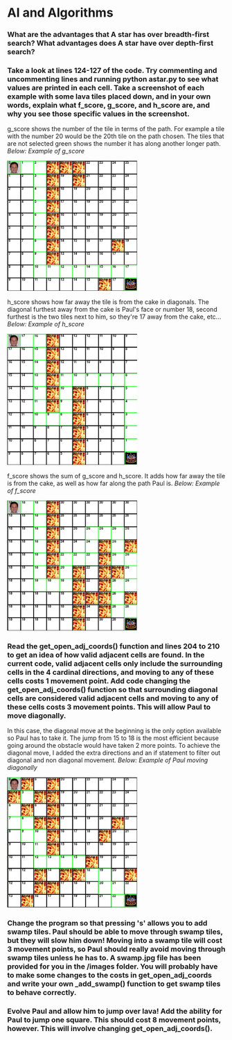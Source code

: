 # AI and Algorithms

### What are the advantages that A star has over breadth-first search? What advantages does A star have over depth-first search?

### Take a look at lines 124-127 of the code. Try commenting and uncommenting lines and running python astar.py to see what values are printed in each cell. Take a screenshot of each example with some lava tiles placed down, and in your own words, explain what f_score, g_score, and h_score are, and why you see those specific values in the screenshot.

g_score shows the number of the tile in terms of the path. For example a tile with the number 20 would be the 20th tile on the path chosen. The tiles that are not selected green shows the number it has along another longer path.
*Below: Example of g_score*

<img src="https://raw.githubusercontent.com/Elepert/ToolBox-AI/master/images/g_cost.png" alt="" width="300" />

h_score shows how far away the tile is from the cake in diagonals. The diagonal furthest away from the cake is Paul's face or number 18, second furthest is the two tiles next to him, so they're 17 away from the cake, etc...
*Below: Example of h_score*

<img src="https://raw.githubusercontent.com/Elepert/ToolBox-AI/master/images/h_cost.png" alt="" width="300"/>

f_score shows the sum of g_score and h_score. It adds how far away the tile is from the cake, as well as how far along the path Paul is.
*Below: Example of f_score*

<img src="https://raw.githubusercontent.com/Elepert/ToolBox-AI/master/images/f_cost.png" alt="" width="300"/>

### Read the get_open_adj_coords() function and lines 204 to 210 to get an idea of how valid adjacent cells are found. In the current code, valid adjacent cells only include the surrounding cells in the 4 cardinal directions, and moving to any of these cells costs 1 movement point. Add code changing the get_open_adj_coords() function so that surrounding diagonal cells are considered valid adjacent cells and moving to any of these cells costs 3 movement points. This will allow Paul to move diagonally.

In this case, the diagonal move at the beginning is the only option available so Paul has to take it. The jump from 15 to 18 is the most efficient because going around the obstacle would have taken 2 more points. To achieve the diagonal move, I added the extra directions and an if statement to filter out diagonal and non diagonal movement.
*Below: Example of Paul moving diagonally*

<img src="https://raw.githubusercontent.com/Elepert/ToolBox-AI/master/images/diagonal.png" alt="" width="300"/>


### Change the program so that pressing 's' allows you to add swamp tiles. Paul should be able to move through swamp tiles, but they will slow him down! Moving into a swamp tile will cost 3 movement points, so Paul should really avoid moving through swamp tiles unless he has to. A swamp.jpg file has been provided for you in the /images folder. You will probably have to make some changes to the costs in get_open_adj_coords and write your own _add_swamp() function to get swamp tiles to behave correctly.

### Evolve Paul and allow him to jump over lava! Add the ability for Paul to jump one square. This should cost 8 movement points, however. This will involve changing get_open_adj_coords().

